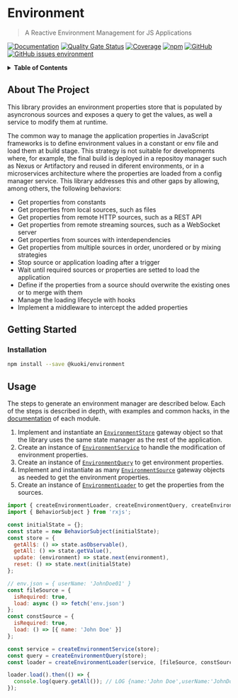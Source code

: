 # Environment

> A Reactive Environment Management for JS Applications

[![Documentation](https://img.shields.io/badge/docs-ready-blue?style=flat-square)](https://ricardojbarrios.github.io/kuoki/environment/) [![Quality Gate Status](https://img.shields.io/sonar/quality_gate/kuoki-environment?logo=sonar&server=https%3A%2F%2Fsonarcloud.io&style=flat-square)](https://sonarcloud.io/project/overview?id=kuoki-environment) [![Coverage](https://img.shields.io/sonar/coverage/kuoki-environment/master?server=https%3A%2F%2Fsonarcloud.io&style=flat-square)](https://ricardojbarrios.github.io/kuoki/environment/coverage/) [![npm](https://img.shields.io/npm/v/@kuoki/environment?style=flat-square)](https://www.npmjs.com/package/@kuoki/environment) [![GitHub](https://img.shields.io/github/license/ricardojbarrios/kuoki?style=flat-square)](https://github.com/RicardoJBarrios/kuoki/blob/main/LICENSE.md) [![GitHub issues environment](https://img.shields.io/github/issues/ricardojbarrios/kuoki/environment?label=issues&style=flat-square)](https://github.com/RicardoJBarrios/kuoki/labels/environment)

<details>
  <summary><strong>Table of Contents</strong></summary>
  <ol>
    <li><a href="#about-the-project">About The Project</a></li>
    <li><a href="#getting-started">Getting Started</a></li>
    <li><a href="#usage">Usage</a></li>
  </ol>
</details>

## About The Project

This library provides an environment properties store that is populated by asyncronous sources and exposes a query to get the values, as well a service to modify them at runtime.

The common way to manage the application properties in JavaScript frameworks is to define environment values in a constant or env file and load them at build stage. This strategy is not suitable for developments where, for example, the final build is deployed in a repositoy manager such as Nexus or Artifactory and reused in diferent environments, or in a microservices architecture where the properties are loaded from a config manager service. This library addresses this and other gaps by allowing, among others, the following behaviors:

- Get properties from constants
- Get properties from local sources, such as files
- Get properties from remote HTTP sources, such as a REST API
- Get properties from remote streaming sources, such as a WebSocket server
- Get properties from sources with interdependencies
- Get properties from multiple sources in order, unordered or by mixing strategies
- Stop source or application loading after a trigger
- Wait until required sources or properties are setted to load the application
- Define if the properties from a source should overwrite the existing ones or to merge with them
- Manage the loading lifecycle with hooks
- Implement a middleware to intercept the added properties

## Getting Started

### Installation

```sh
npm install --save @kuoki/environment
```

## Usage

The steps to generate an environment manager are described below. Each of the steps is described in depth, with examples and common hacks, in the [documentation](https://ricardojbarrios.github.io/kuoki/environment/) of each module.

1. Implement and instantiate an [`EnvironmentStore`](https://ricardojbarrios.github.io/kuoki/environment/modules/EnvironmentStore.html) gateway object so that the library uses the same state manager as the rest of the application.
1. Create an instance of [`EnvironmentService`](https://ricardojbarrios.github.io/kuoki/environment/modules/EnvironmentService.html) to handle the modification of environment properties.
1. Create an instance of [`EnvironmentQuery`](https://ricardojbarrios.github.io/kuoki/environment/modules/EnvironmentQuery.html) to get environment properties.
1. Implement and instantiate as many [`EnvironmentSource`](https://ricardojbarrios.github.io/kuoki/environment/modules/EnvironmentSource.html) gateway objects as needed to get the environment properties.
1. Create an instance of [`EnvironmentLoader`](https://ricardojbarrios.github.io/kuoki/environment/modules/EnvironmentLoader.html) to get the properties from the sources.

```js
import { createEnvironmentLoader, createEnvironmentQuery, createEnvironmentService } from '@kuoki/environment';
import { BehaviorSubject } from 'rxjs';

const initialState = {};
const state = new BehaviorSubject(initialState);
const store = {
  getAll$: () => state.asObservable(),
  getAll: () => state.getValue(),
  update: (environment) => state.next(environment),
  reset: () => state.next(initialState)
};

// env.json = { userName: 'JohnDoe01' }
const fileSource = {
  isRequired: true,
  load: async () => fetch('env.json')
};
const constSource = {
  isRequired: true,
  load: () => [{ name: 'John Doe' }]
};

const service = createEnvironmentService(store);
const query = createEnvironmentQuery(store);
const loader = createEnvironmentLoader(service, [fileSource, constSource]);

loader.load().then(() => {
  console.log(query.getAll()); // LOG {name:'John Doe',userName:'JohnDoe01'}
});
```
